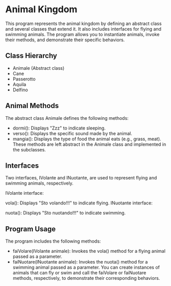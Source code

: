 # Animal Kingdom
This program represents the animal kingdom by defining an abstract class and several classes that extend it. It also includes interfaces for flying and swimming animals. The program allows you to instantiate animals, invoke their methods, and demonstrate their specific behaviors.

## Class Hierarchy
- Animale (Abstract class)
 - Cane
 - Passerotto
 - Aquila
 - Delfino
## Animal Methods
The abstract class Animale defines the following methods:

 - dormi(): Displays "Zzz" to indicate sleeping.
 - verso(): Displays the specific sound made by the animal.
 - mangia(): Displays the type of food the animal eats (e.g., grass, meat).
These methods are left abstract in the Animale class and implemented in the subclasses.

## Interfaces
Two interfaces, IVolante and INuotante, are used to represent flying and swimming animals, respectively.

IVolante interface:

vola(): Displays "Sto volando!!!" to indicate flying.
INuotante interface:

nuota(): Displays "Sto nuotando!!!" to indicate swimming.
## Program Usage
The program includes the following methods:

 - faiVolare(IVolante animale): Invokes the vola() method for a flying animal passed as a parameter.
 - faiNuotare(INuotante animale): Invokes the nuota() method for a swimming animal passed as a parameter.
You can create instances of animals that can fly or swim and call the faiVolare or faiNuotare methods, respectively, to demonstrate their corresponding behaviors.

